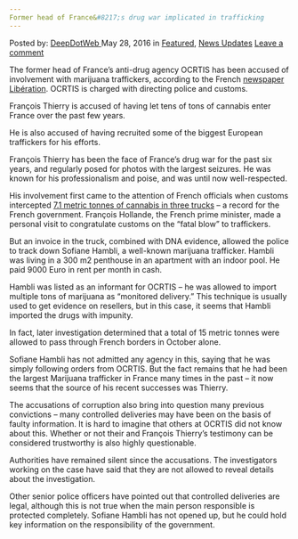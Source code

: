 ```yaml
---
Former head of France&#8217;s drug war implicated in trafficking
---
```

<article class="post-listing post-14255 post type-post status-publish format-standard has-post-thumbnail hentry  tag-drug tag-frances tag-implicated tag-trafficking tag-war">
    <div class="post-inner">
        <span>Posted by: <a href="https://www.deepdotweb.com/author/admin/" title="">DeepDotWeb </a></span>
    <span>May 28, 2016</span>
    <span>in <a href="https://www.deepdotweb.com/category/deepdot-news/" rel="category tag">Featured</a>, <a href="https://www.deepdotweb.com/category/news-updates/" rel="category tag">News Updates</a></span>
    <span><a href="https://www.deepdotweb.com/2016/05/28/former-head-frances-drug-war-implicated-trafficking/#respond">Leave a comment</a></span>
    </p>
    <div class="clear"></div>
    <div class="entry">
    <p>The former head of France&#8217;s anti-drug agency OCRTIS has been accused of involvement with marijuana traffickers, according to the French <a href="http://www.liberation.fr/france/2016/05/22/stups-ou-encore-le-patron-de-la-lutte-antidrogue-accuse-d-etre-au-coeur-du-trafic_1454417">newspaper Libération</a>. OCRTIS is charged with directing police and customs.</p>
    <p>François Thierry is accused of having let tens of tons of cannabis enter France over the past few years.</p>
    <p>He is also accused of having recruited some of the biggest European traffickers for his efforts.</p>
    <p>François Thierry has been the face of France&#8217;s drug war for the past six years, and regularly posed for photos with the largest seizures. He was known for his professionalism and poise, and was until now well-respected.</p>
    <p>His involvement first came to the attention of French officials when customs intercepted <a href="http://www.liberation.fr/france/2016/05/23/pour-qui-roulent-les-stups_1454692">7.1 metric tonnes of cannabis in three trucks</a> &#8211; a record for the French government. François Hollande, the French prime minister, made a personal visit to congratulate customs on the &#8220;fatal blow&#8221; to traffickers.</p>
    <p>But an invoice in the truck, combined with DNA evidence, allowed the police to track down Sofiane Hambli, a well-known marijuana trafficker. Hambli was living in a 300 m2 penthouse in an apartment with an indoor pool. He paid 9000 Euro in rent per month in cash.</p>
    <p>Hambli was listed as an informant for OCRTIS &#8211; he was allowed to import multiple tons of marijuana as &#8220;monitored delivery.&#8221; This technique is usually used to get evidence on resellers, but in this case, it seems that Hambli imported the drugs with impunity.</p>
    <p>In fact, later investigation determined that a total of 15 metric tonnes were allowed to pass through French borders in October alone.</p>
    <p>Sofiane Hambli has not admitted any agency in this, saying that he was simply following orders from OCRTIS. But the fact remains that he had been the largest Marijuana trafficker in France many times in the past &#8211; it now seems that the source of his recent successes was Thierry.</p>
    <p>The accusations of corruption also bring into question many previous convictions &#8211; many controlled deliveries may have been on the basis of faulty information. It is hard to imagine that others at OCRTIS did not know about this. Whether or not their and François Thierry&#8217;s testimony can be considered trustworthy is also highly questionable.</p>
    <p>Authorities have remained silent since the accusations. The investigators working on the case have said that they are not allowed to reveal details about the investigation.</p>
    <p>Other senior police officers have pointed out that controlled deliveries are legal, although this is not true when the main person responsible is protected completely. Sofiane Hambli has not opened up, but he could hold key information on the responsibility of the government.</p>
    </div>
    <span style="display:none"><a href="https://www.deepdotweb.com/tag/drug/" rel="tag">drug</a> <a href="https://www.deepdotweb.com/tag/frances/" rel="tag">frances</a> <a href="https://www.deepdotweb.com/tag/implicated/" rel="tag">implicated</a> <a href="https://www.deepdotweb.com/tag/trafficking/" rel="tag">trafficking</a> <a href="https://www.deepdotweb.com/tag/war/" rel="tag">war</a></span> <span style="display:none" class="updated">2016-05-28</span>
    <div style="display:none" class="vcard author" itemprop="author" itemscope itemtype="http://schema.org/Person"><strong class="fn" itemprop="name"><a href="https://www.deepdotweb.com/author/admin/" title="Posts by DeepDotWeb" rel="author">DeepDotWeb</a></strong></div>
    </div>
</article>

